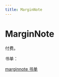 ```yaml
---
title: MarginNote
---
```


# MarginNote

付费。

书单：

[marginnote 书单](assets/marginnote%20书单%200f11d7a21bee438c93ffc7653ba7ff51.csv)